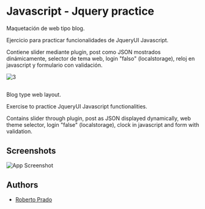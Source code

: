 
# Javascript - Jquery practice

Maquetación de web tipo blog.

Ejercicio para practicar funcionalidades de JqueryUI Javascript.

Contiene slider mediante plugin, post como JSON mostrados dinámicamente, selector de tema web, login "falso" (localstorage), reloj en javascript y formulario con validación.

![3](https://user-images.githubusercontent.com/38353024/118357960-e8214a00-b57c-11eb-81e4-9a6a17debad4.gif)

##

Blog type web layout.

Exercise to practice JqueryUI Javascript functionalities.

Contains slider through plugin, post as JSON displayed dynamically, web theme selector, login "false" (localstorage), clock in javascript and form with validation.




## Screenshots

![App Screenshot](https://i.ibb.co/fHySKMS/2.jpg)

  
## Authors

- [Roberto Prado](https://github.com/Roberto12586)

  
